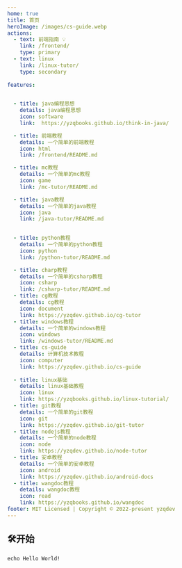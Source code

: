 ```yaml
---
home: true
title: 首页
heroImage: /images/cs-guide.webp 
actions:
  - text: 前端指南 💡
    link: /frontend/
    type: primary
  - text: linux
    link: /linux-tutor/
    type: secondary
   
features:
   

  - title: java编程思想
    details: java编程思想
    icon: software
    link:  https://yzqbooks.github.io/think-in-java/

  - title: 前端教程
    details: 一个简单的前端教程
    icon: html
    link: /frontend/README.md

  - title: mc教程
    details: 一个简单的mc教程
    icon: game
    link: /mc-tutor/README.md

  - title: java教程
    details: 一个简单的java教程
    icon: java
    link: /java-tutor/README.md

 
  - title: python教程
    details: 一个简单的python教程
    icon: python
    link: /python-tutor/README.md

  - title: charp教程
    details: 一个简单的csharp教程
    icon: csharp
    link: /csharp-tutor/README.md
  - title: cg教程
    details: cg教程
    icon: document
    link: https://yzqdev.github.io/cg-tutor
  - title: windows教程
    details: 一个简单的windows教程
    icon: windows
    link: /windows-tutor/README.md
  - title: cs-guide
    details: 计算机技术教程
    icon: computer
    link: https://yzqdev.github.io/cs-guide
 
  - title: linux基础
    details: linux基础教程
    icon: linux
    link: https://yzqbooks.github.io/linux-tutorial/
  - title: git教程
    details: 一个简单的git教程
    icon: git
    link: https://yzqdev.github.io/git-tutor  
  - title: nodejs教程
    details: 一个简单的node教程
    icon: node
    link: https://yzqdev.github.io/node-tutor  
  - title: 安卓教程
    details: 一个简单的安卓教程
    icon: android
    link: https://yzqdev.github.io/android-docs
  - title: wangdoc教程
    details: wangdoc教程
    icon: read
    link: https://yzqbooks.github.io/wangdoc
footer: MIT Licensed | Copyright © 2022-present yzqdev
---
```

## 🛠开始

```shell
echo Hello World!
```
